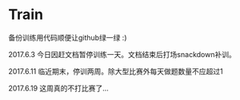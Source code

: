 # Train
备份训练用代码顺便让github绿一绿 :)

2017.6.3 今日因赶文档暂停训练一天。文档结束后打场snackdown补训。

2017.6.11 临近期末，停训两周。除大型比赛外每天做题数量不应超过1

2017.6.19 这周真的不打比赛了...
